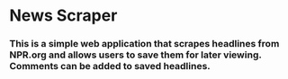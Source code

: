 # News Scraper

### This is a simple web application that scrapes headlines from NPR.org and allows users to save them for later viewing. Comments can be added to saved headlines.

